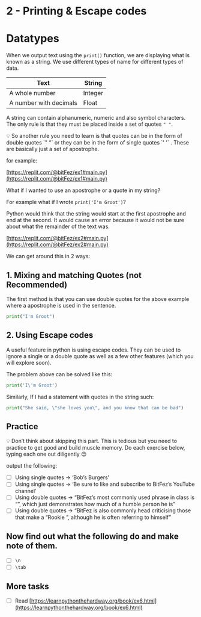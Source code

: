 # 2 - Printing & Escape codes

# Datatypes

When we output text using the `print()` function, we are displaying what is known as a string. We use different types of name for different types of data.

| Text | String |
| --- | --- |
| A whole number | Integer |
| A number with decimals | Float |

A string can contain alphanumeric, numeric and also symbol characters. The only rule is that they must be placed inside a set of quotes `" "`.

<aside>
💡 So another rule you need to learn is that quotes can be in the form of double quotes `" "`
or they can be in the form of single quotes `' '` . These are basically just a set of apostrophe.

</aside>

for example:

[https://replit.com/@bitFez/ex1#main.py](https://replit.com/@bitFez/ex1#main.py)

What if I wanted to use an apostrophe or a quote in my string?

For example what if I wrote `print('I'm Groot')`?

Python would think that the string would start at the first apostrophe and end at the second. It would cause an error because it would not be sure about what the remainder of the text was.

[https://replit.com/@bitFez/ex2#main.py](https://replit.com/@bitFez/ex2#main.py)

We can get around this in 2 ways:

## 1. Mixing and matching Quotes (not Recommended)

The first method is that you can use double quotes for the above example where a apostrophe is used in the sentence. 

```python
print("I'm Groot")
```

## 2. Using Escape codes

A useful feature in python is using escape codes. They can be used to ignore a single or a double quote as well as a few other features (which you will explore soon).

The problem above can be solved like this:

```python
print('I\'m Groot')
```

Similarly, If I had a statement with quotes in the string such:

```python
print("She said, \"she loves you\", and you know that can be bad")
```

## Practice

<aside>
💡 Don’t think about skipping this part. This is tedious but you need to practice to get good and build muscle memory. Do each exercise below, typing each one out diligently 😊

</aside>

output the following:

- [ ]  Using single quotes → ‘Bob’s Burgers’
- [ ]  Using single quotes → ‘Be sure to like and subscribe to BitFez’s YouTube channel’
- [ ]  Using double quotes → “BitFez’s most commonly used phrase in class is “<insert here>”, which just demonstrates how much of a humble person he is”
- [ ]  Using double quotes → “BitFez is also commonly head criticising those that make a “Rookie <insert here>”, although he is often referring to himself”

## Now find out what the following do and make note of them.

- [ ]  `\n`
- [ ]  `\tab`

## More tasks

- [ ]  Read [https://learnpythonthehardway.org/book/ex6.html](https://learnpythonthehardway.org/book/ex6.html)
